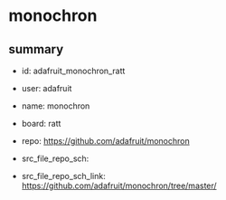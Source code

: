 # monochron
 
## summary 
* id: adafruit_monochron_ratt
* user: adafruit
* name: monochron
* board: ratt
* repo: https://github.com/adafruit/monochron



* src_file_repo_sch: 
* src_file_repo_sch_link: https://github.com/adafruit/monochron/tree/master/






